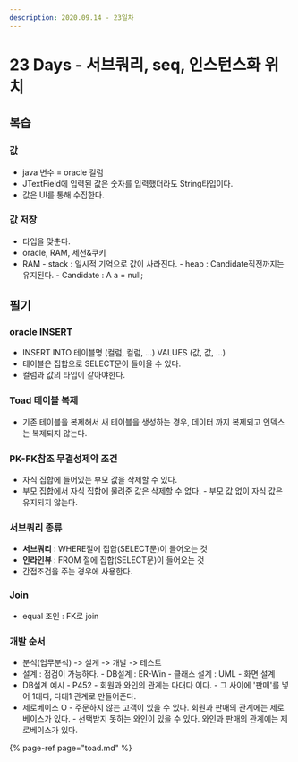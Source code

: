 ```yaml
---
description: 2020.09.14 - 23일차
---
```


# 23 Days - 서브쿼리, seq, 인스턴스화 위치

## 복습

### 값

* java 변수 = oracle 컬럼
* JTextField에 입력된 값은 숫자를 입력했더라도 String타입이다.
* 값은 UI를 통해 수집한다.

### 값 저장

* 타입을 맞춘다.
* oracle, RAM, 세션&쿠키
* RAM - stack : 일시적 기억으로 값이 사라진다. - heap : Candidate직전까지는 유지된다. - Candidate : A a = null;

## 필기

### oracle INSERT

* INSERT INTO 테이블명 \(컬럼, 컬럼, ...\) VALUES \(값, 값, ...\)
* 테이블은 집합으로 SELECT문이 들어올 수 있다.
* 컬럼과 값의 타입이 같아야한다.

### Toad 테이블 복제

* 기존 테이블을 복제해서 새 테이블을 생성하는 경우, 데이터 까지 복제되고 인덱스는 복제되지 않는다.

### PK-FK참조 무결성제약 조건

* 자식 집합에 들어있는 부모 값을 삭제할 수 있다.
* 부모 집합에서 자식 집합에 물려준 값은 삭제할 수 없다. - 부모 값 없이 자식 값은 유지되지 않는다.

### 서브쿼리 종류

* **서브쿼리** : WHERE절에 집합\(SELECT문\)이 들어오는 것
* **인라인뷰** : FROM 절에 집합\(SELECT문\)이 들어오는 것
* 간접조건을 주는 경우에 사용한다.

### Join

* equal 조인 : FK로 join

### 개발 순서

* 분석\(업무분석\) -&gt; 설계 -&gt; 개발 -&gt; 테스트
* 설계 : 점검이 가능하다. - DB설계 : ER-Win - 클래스 설계 : UML - 화면 설계
* DB설계 예시 - P452 - 회원과 와인의 관계는 다대다 이다. - 그 사이에 '판매'를 넣어 1대다, 다대1 관계로 만들어준다.
* 제로베이스 O - 주문하지 않는 고객이 있을 수 있다. 회원과 판매의 관계에는 제로베이스가 있다. - 선택받지 못하는 와인이 있을 수 있다. 와인과 판매의 관계에는 제로베이스가 있다.

{% page-ref page="toad.md" %}





